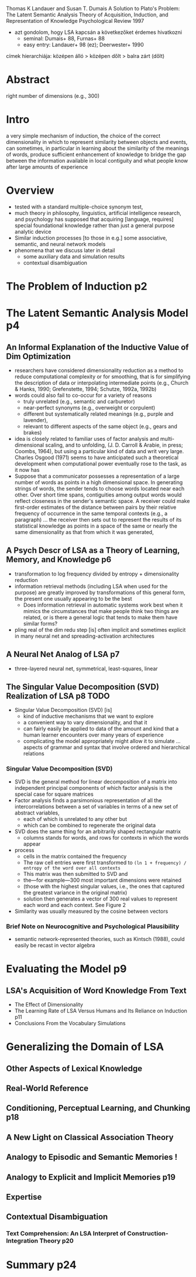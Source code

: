 Thomas K Landauer and Susan T. Dumais
A Solution to Plato's Problem:
  The Latent Semantic Analysis Theory of
  Acquisition, Induction, and Representation of Knowledge
Psychological Review 1997

* azt gondolom, hogy LSA kapcsán a következőket érdemes hivatkozni
  * seminal: Dumais+ 88, Furnas+ 88
  * easy entry: Landauer+ 98 (ez); Deerwester+ 1990

címek hierarchiája:
középen álló > középen dőlt > balra zárt (dőlt)

# Abstract

right number of dimensions (e.g., 300)

# Intro

a very simple mechanism of induction, the choice of the correct dimensionality
in which to represent similarity between objects and events, can sometimes, in
particular in learning about the similarity of the meanings of words, produce
sufficient enhancement of knowledge to bridge the gap between the information
available in local contiguity and what people know after large amounts of
experience

# Overview

* tested with a standard multiple-choice synonym test,
* much theory in philosophy, linguistics, artificial intelligence research, and
  psychology has supposed that acquiring [language, requires] special
  foundational knowledge rather than just a general purpose analytic device
* Similar induction processes [to those in e.g.] some
  associative, semantic, and neural network models
* phenomena that we discuss later in detail
  * some auxiliary data and simulation results
  * contextual disambiguation

# The Problem of Induction p2

# The Latent Semantic Analysis Model p4

## An Informal Explanation of the Inductive Value of Dim Optimization

* researchers have considered dimensionality reduction as
  a method to reduce computational complexity or for smoothing, that is
  for simplifying the description of data or interpolating intermediate points
  (e.g., Church & Hanks, 1990; Grefenstette, 1994; Schutze, 1992a, 1992b)
* words could also fail to co-occur for a variety of reasons
  * truly unrelated (e.g., semantic and carburetor)
  * near-perfect synonyms (e.g., overweight or corpulent)
  * different but systematically related meanings (e.g., purple and lavender),
  * relevant to different aspects of the same object (e.g., gears and brakes)
* idea is closely related to familiar uses of factor analysis and
  multi-dimensional scaling, and to unfolding, (J. D. Carroll & Arabie, in
  press; Coombs, 1964), but using a particular kind of data and writ very
  large. Charles Osgood (1971) seems to have anticipated such a theoretical
  development when computational power eventually rose to the task, as it now
  has
* Suppose that a communicator possesses a representation of a large number of
  words as points in a high dimensional space. In generating strings of words,
  the sender tends to choose words located near each other. Over short time
  spans, contiguities among output words would reflect closeness in the
  sender's semantic space. A receiver could make first-order estimates of the
  distance between pairs by their relative frequency of occurrence in the
  same temporal contexts (e.g., a paragraph) ... the receiver then sets out to
  represent the results of its statistical knowledge as points in a space of
  the same or nearly the same dimensionality as that from which it was
  generated,

## A Psych Descr of LSA as a Theory of Learning, Memory, and Knowledge p6

* transformation to log frequency divided by entropy + dimensionality reduction
* information retrieval methods (including LSA when used for the purpose) are
  greatly improved by transformations of this general form, the present one
  usually appearing to be the best
  * Does information retrieval in automatic systems work best when it mimics
    the circumstances that make people think two things are related, or is
    there a general logic that tends to make them have similar forms?
* pling real of the dim redu step [is] often implicit and sometimes explicit
  in many neural net and spreading-activation architectures

## A Neural Net Analog of LSA p7

* three-layered neural net, symmetrical, least-squares, linear

## The Singular Value Decomposition (SVD) Realization of LSA p8 TODO

* Singular Value Decomposition (SVD) [is]
  * kind of inductive mechanisms that we want to explore
  * a convenient way to vary dimensionality, and that it
  * can fairly easily be applied to data of the amount and kind
    that a human learner encounters over many years of experience
  * complicating the model appropriately might allow it to simulate ... aspects
    of grammar and syntax that involve ordered and hierarchical relations

### Singular Value Decomposition (SVD)

* SVD is the general method for linear decomposition of a matrix into
  independent principal components of which factor analysis is the special case
  for square matrices
* Factor analysis finds a parsimonious representation of all the
  intercorrelations between a set of variables
  in terms of a new set of abstract variables,
    * each of which is unrelated to any other but
    * which can be combined to regenerate the original data
* SVD does the same thing for an arbitrarily shaped rectangular matrix
  * columns stands for words, and rows for contexts in which the words appear
* process
  * cells in the matrix contained the frequency
  * The raw cell entries were first transformed to
  `(ln 1 + frequency) / entropy of the word over all contexts`
  * This matrix was then submitted to SVD and
  * the—for example—300 most important dimensions were retained
  * (those with the highest singular values, i.e.,
    the ones that captured the greatest variance in the original matrix)
  * solution then generates a vector of 300 real values
    to represent each word and each context. See Figure 2
* Similarity was usually measured by the cosine between vectors

### Brief Note on Neurocognitive and Psychological Plausibility

* semantic network-represented theories, such as Kintsch (1988),
  could easily be recast in vector algebra

# Evaluating the Model p9

## LSA's Acquisition of Word Knowledge From Text

* The Effect of Dimensionality
* The Learning Rate of LSA Versus Humans and Its Reliance on Induction p11
* Conclusions From the Vocabulary Simulations

# Generalizing the Domain of LSA

## Other Aspects of Lexical Knowledge
## Real-World Reference
## Conditioning, Perceptual Learning, and Chunking p18
## A New Light on Classical Association Theory
## Analogy to Episodic and Semantic Memories !
## Analogy to Explicit and Implicit Memories p19
## Expertise
## Contextual Disambiguation
### Text Comprehension: An LSA Interpret of Construction-Integration Theory p20

# Summary p24
